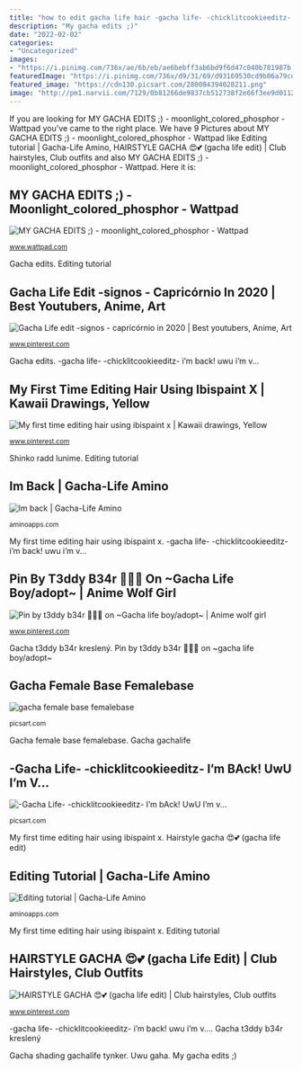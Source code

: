 ```yaml
---
title: "how to edit gacha life hair -gacha life- -chicklitcookieeditz- i’m back! uwu i’m v..."
description: "My gacha edits ;)"
date: "2022-02-02"
categories:
- "Uncategorized"
images:
- "https://i.pinimg.com/736x/ae/6b/eb/ae6bebff3ab6bd9f6d47c040b781987b.jpg"
featuredImage: "https://i.pinimg.com/736x/d9/31/69/d93169530cd9b06a79cde84f32bf0db9.jpg"
featured_image: "https://cdn130.picsart.com/280084394028211.png"
image: "http://pm1.narvii.com/7129/0b81266de9837cb512738f2e66f3ee9d0112ff51r1-1000-1000v2_uhq.jpg"
---
```


If you are looking for MY GACHA EDITS ;) - moonlight_colored_phosphor - Wattpad you've came to the right place. We have 9 Pictures about MY GACHA EDITS ;) - moonlight_colored_phosphor - Wattpad like Editing tutorial | Gacha-Life Amino, HAIRSTYLE GACHA 😍💕 (gacha life edit) | Club hairstyles, Club outfits and also MY GACHA EDITS ;) - moonlight_colored_phosphor - Wattpad. Here it is:

## MY GACHA EDITS ;) - Moonlight_colored_phosphor - Wattpad

![MY GACHA EDITS ;) - moonlight_colored_phosphor - Wattpad](https://a.wattpad.com/cover/197518572-256-k344543.jpg "Editing tutorial")

<small>www.wattpad.com</small>

Gacha edits. Editing tutorial

## Gacha Life Edit -signos - Capricórnio In 2020 | Best Youtubers, Anime, Art

![Gacha Life edit -signos - capricórnio in 2020 | Best youtubers, Anime, Art](https://i.pinimg.com/736x/14/60/c3/1460c3faf921f9c6faeee4091e72568b.jpg "Gacha shading gachalife tynker")

<small>www.pinterest.com</small>

Gacha edits. -gacha life- -chicklitcookieeditz- i’m back! uwu i’m v...

## My First Time Editing Hair Using Ibispaint X | Kawaii Drawings, Yellow

![My first time editing hair using ibispaint x | Kawaii drawings, Yellow](https://i.pinimg.com/736x/d9/31/69/d93169530cd9b06a79cde84f32bf0db9.jpg "My gacha edits ;)")

<small>www.pinterest.com</small>

Shinko radd lunime. Editing tutorial

## Im Back | Gacha-Life Amino

![Im back | Gacha-Life Amino](https://pm1.narvii.com/7415/1c753b24f2c376b76336a7e5af7378ef4b3de61cr1-2000-2000v2_hq.jpg "Gacha base female clothes picsart oc sticker")

<small>aminoapps.com</small>

My first time editing hair using ibispaint x. -gacha life- -chicklitcookieeditz- i’m back! uwu i’m v...

## Pin By T3ddy B34r 🐻🧸💞 On ~Gacha Life Boy/adopt~ | Anime Wolf Girl

![Pin by t3ddy b34r 🐻🧸💞 on ~Gacha life boy/adopt~ | Anime wolf girl](https://i.pinimg.com/736x/67/cb/40/67cb403beedd8e2370520e2f6c2283b9.jpg "Gacha gachalife")

<small>www.pinterest.com</small>

Gacha t3ddy b34r kreslený. Pin by t3ddy b34r 🐻🧸💞 on ~gacha life boy/adopt~

## Gacha Female Base Femalebase

![gacha female base femalebase](https://cdn131.picsart.com/294049930003211.png "Gacha shading gachalife tynker")

<small>picsart.com</small>

Gacha female base femalebase. Gacha gachalife

## -Gacha Life- -chicklitcookieeditz- I’m BAck! UwU I’m V...

![-Gacha Life- -chicklitcookieeditz- I’m bAck! UwU I’m v...](https://cdn130.picsart.com/280084394028211.png "Gacha female base femalebase")

<small>picsart.com</small>

My first time editing hair using ibispaint x. Hairstyle gacha 😍💕 (gacha life edit)

## Editing Tutorial | Gacha-Life Amino

![Editing tutorial | Gacha-Life Amino](http://pm1.narvii.com/7129/0b81266de9837cb512738f2e66f3ee9d0112ff51r1-1000-1000v2_uhq.jpg "Gacha base female clothes picsart oc sticker")

<small>aminoapps.com</small>

My first time editing hair using ibispaint x. Editing tutorial

## HAIRSTYLE GACHA 😍💕 (gacha Life Edit) | Club Hairstyles, Club Outfits

![HAIRSTYLE GACHA 😍💕 (gacha life edit) | Club hairstyles, Club outfits](https://i.pinimg.com/736x/ae/6b/eb/ae6bebff3ab6bd9f6d47c040b781987b.jpg "Pin by t3ddy b34r 🐻🧸💞 on ~gacha life boy/adopt~")

<small>www.pinterest.com</small>

-gacha life- -chicklitcookieeditz- i’m back! uwu i’m v.... Gacha t3ddy b34r kreslený

Gacha shading gachalife tynker. Uwu gaha. My gacha edits ;)
